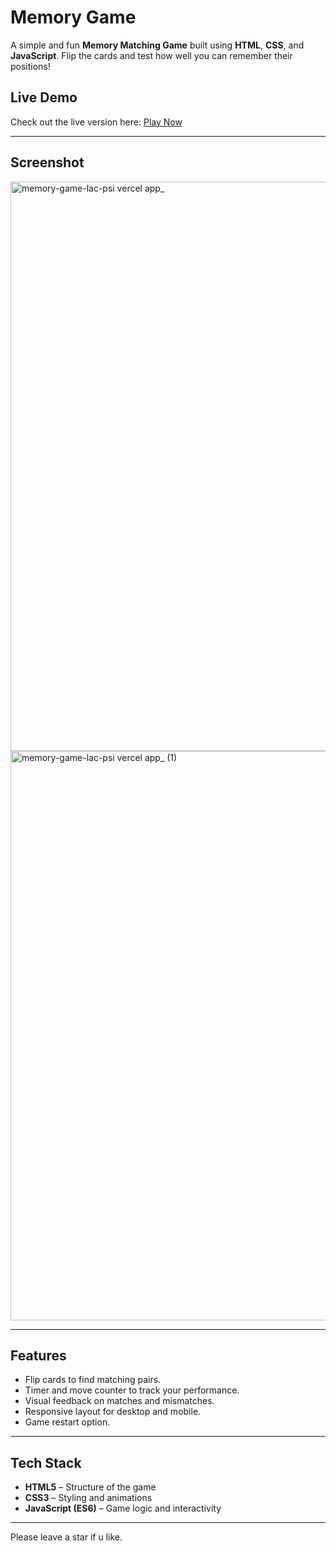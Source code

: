# Memory Game

A simple and fun **Memory Matching Game** built using **HTML**, **CSS**, and **JavaScript**. Flip the cards and test how well you can remember their positions!

## Live Demo

Check out the live version here: [Play Now](https://memory-game-lac-psi.vercel.app/)  

---

## Screenshot

<img width="1606" height="911" alt="memory-game-lac-psi vercel app_" src="https://github.com/user-attachments/assets/34117040-896d-48b2-84ca-c6ce7ef74f65" />

<img width="1606" height="911" alt="memory-game-lac-psi vercel app_ (1)" src="https://github.com/user-attachments/assets/c6e50bbf-f0b3-4254-a605-9fa801ee77d0" />

---

## Features

- Flip cards to find matching pairs.
- Timer and move counter to track your performance.
- Visual feedback on matches and mismatches.
- Responsive layout for desktop and mobile.
- Game restart option.

---

## Tech Stack

- **HTML5** – Structure of the game
- **CSS3** – Styling and animations
- **JavaScript (ES6)** – Game logic and interactivity

---

Please leave a star if u like.

